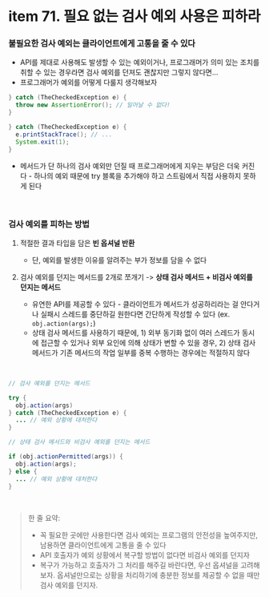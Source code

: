 # item 71. 필요 없는 검사 예외 사용은 피하라


### 불필요한 검사 예외는 클라이언트에게 고통을 줄 수 있다

* API를 제대로 사용해도 발생할 수 있는 예외이거나, 프로그래머가 의미 있는 조치를 취할 수 있는 경우라면 검사 예외를 던져도 괜찮지만 그렇지 않다면...
* 프로그래머가 예외를 어떻게 다룰지 생각해보자

```java
} catch (TheCheckedException e) {
  throw new AssertionError(); // 일어날 수 없다!
}
```
```java
} catch (TheCheckedException e) {
  e.printStackTrace(); // ...
  System.exit(1);
}
```

* 메서드가 단 하나의 검사 예외만 던질 때 프로그래머에게 지우는 부담은 더욱 커진다 - 하나의 예외 때문에 try 블록을 추가해야 하고 스트림에서 직접 사용하지 못하게 된다

<br>

### 검사 예외를 피하는 방법

1. 적절한 결과 타입을 담은 **빈 옵셔널 반환**

   * 단, 예외를 발생한 이유를 알려주는 부가 정보를 담을 수 없다
2. 검사 예외를 던지는 메서드를 2개로 쪼개기 -> **상태 검사 메서드 + 비검사 예외를 던지는 메서드**
   * 유연한 API를 제공할 수 있다 - 클라이언트가 메서드가 성공하리라는 걸 안다거나 실패시 스레드를 중단하길 원한다면 간단하게 작성할 수 있다 (ex. `obj.action(args);`)
   * 상태 검사 메서드를 사용하기 때문에, 1) 외부 동기화 없이 여러 스레드가 동시에 접근할 수 있거나 외부 요인에 의해 상태가 변할 수 있을 경우, 2) 상태 검사 메서드가 기존 메서드의 작업 일부를 중복 수행하는 경우에는 적절하지 않다

<br>

```java
// 검사 예외를 던지는 메서드

try {
  obj.action(args)
} catch (TheCheckedException e) {
  ... // 예외 상황에 대처한다
}
```

```java
// 상태 검사 메서드와 비검사 예외를 던지는 메서드

if (obj.actionPermitted(args)) {
  obj.action(args);
} else {
  ... // 예외 상황에 대처한다
}
```

<br>

> 한 줄 요약:
> - 꼭 필요한 곳에만 사용한다면 검사 예외는 프로그램의 안전성을 높여주지만, 남용하면 클라이언트에게 고통을 줄 수 있다
> - API 호출자가 예외 상황에서 복구할 방법이 없다면 비검사 예외를 던지자
> - 복구가 가능하고 호출자가 그 처리를 해주길 바란다면, 우선 옵셔널을 고려해보자. 옵셔널만으로는 상황을 처리하기에 충분한 정보를 제공할 수 없을 때만 검사 예외를 던지자.
